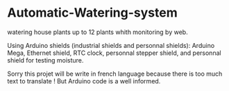# Automatic-Watering-system
watering house plants up to 12 plants whith monitoring by web.

Using Arduino shields (industrial shields and personnal shields):
Arduino Mega, Ethernet shield, RTC clock, personnal stepper shield, and personnal shield for testing moisture.

Sorry this projet will be write in french language because there is too much text to translate !
But Arduino code is a well informed.
